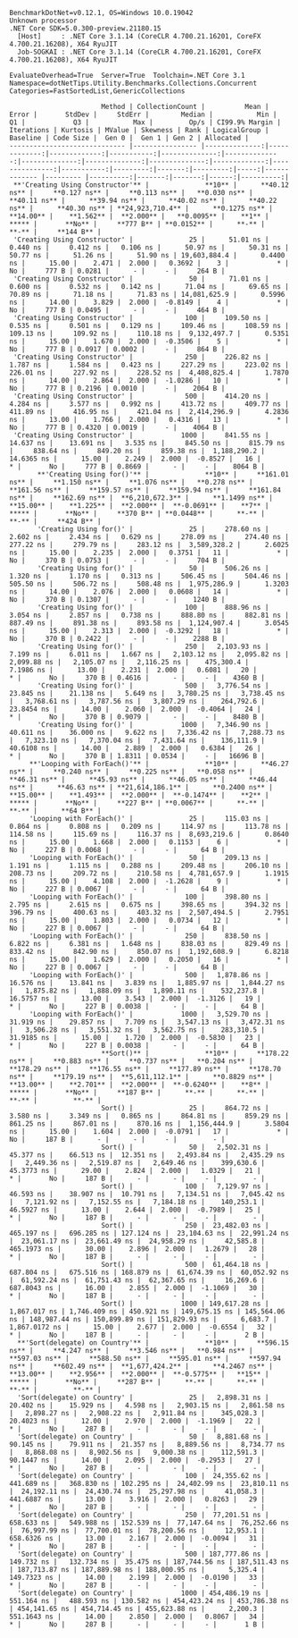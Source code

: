
    BenchmarkDotNet=v0.12.1, OS=Windows 10.0.19042
    Unknown processor
    .NET Core SDK=5.0.300-preview.21180.15
      [Host]     : .NET Core 3.1.14 (CoreCLR 4.700.21.16201, CoreFX 4.700.21.16208), X64 RyuJIT
      Job-SOGKAI : .NET Core 3.1.14 (CoreCLR 4.700.21.16201, CoreFX 4.700.21.16208), X64 RyuJIT

    EvaluateOverhead=True  Server=True  Toolchain=.NET Core 3.1  
    Namespace=dotNetTips.Utility.Benchmarks.Collections.Concurrent  Categories=FastSortedList,GenericCollections  

                           Method | CollectionCount |          Mean |        Error |       StdDev |     StdErr |        Median |           Min |            Q1 |            Q3 |           Max |         Op/s | CI99.9% Margin | Iterations | Kurtosis | MValue | Skewness | Rank | LogicalGroup | Baseline | Code Size |  Gen 0 |  Gen 1 | Gen 2 | Allocated |
    ----------------------------- |---------------- |--------------:|-------------:|-------------:|-----------:|--------------:|--------------:|--------------:|--------------:|--------------:|-------------:|---------------:|-----------:|---------:|-------:|---------:|-----:|------------- |--------- |----------:|-------:|-------:|------:|----------:|
     **'Creating Using Constructor'** |              **10** |      **40.12 ns** |     **0.127 ns** |     **0.113 ns** |   **0.030 ns** |      **40.11 ns** |      **39.94 ns** |      **40.02 ns** |      **40.22 ns** |      **40.30 ns** | **24,923,710.4** |      **0.1275 ns** |      **14.00** |    **1.562** |  **2.000** |   **0.0095** |    **1** |            ***** |       **No** |     **777 B** | **0.0152** |      **-** |     **-** |     **144 B** |
     'Creating Using Constructor' |              25 |      51.01 ns |     0.440 ns |     0.412 ns |   0.106 ns |      50.97 ns |      50.31 ns |      50.77 ns |      51.26 ns |      51.90 ns | 19,603,884.4 |      0.4400 ns |      15.00 |    2.471 |  2.000 |   0.3692 |    3 |            * |       No |     777 B | 0.0281 |      - |     - |     264 B |
     'Creating Using Constructor' |              50 |      71.01 ns |     0.600 ns |     0.532 ns |   0.142 ns |      71.04 ns |      69.65 ns |      70.89 ns |      71.18 ns |      71.83 ns | 14,081,625.9 |      0.5996 ns |      14.00 |    3.829 |  2.000 |  -0.8149 |    4 |            * |       No |     777 B | 0.0495 |      - |     - |     464 B |
     'Creating Using Constructor' |             100 |     109.50 ns |     0.535 ns |     0.501 ns |   0.129 ns |     109.46 ns |     108.59 ns |     109.13 ns |     109.92 ns |     110.18 ns |  9,132,497.7 |      0.5351 ns |      15.00 |    1.670 |  2.000 |  -0.3506 |    5 |            * |       No |     777 B | 0.0917 | 0.0002 |     - |     864 B |
     'Creating Using Constructor' |             250 |     226.82 ns |     1.787 ns |     1.584 ns |   0.423 ns |     227.29 ns |     223.02 ns |     226.01 ns |     227.92 ns |     228.52 ns |  4,408,825.4 |      1.7870 ns |      14.00 |    2.864 |  2.000 |  -1.0286 |   10 |            * |       No |     777 B | 0.2196 | 0.0010 |     - |    2064 B |
     'Creating Using Constructor' |             500 |     414.20 ns |     4.284 ns |     3.577 ns |   0.992 ns |     413.72 ns |     409.77 ns |     411.89 ns |     416.95 ns |     421.04 ns |  2,414,296.9 |      4.2836 ns |      13.00 |    1.766 |  2.000 |   0.4316 |   13 |            * |       No |     777 B | 0.4320 | 0.0019 |     - |    4064 B |
     'Creating Using Constructor' |            1000 |     841.55 ns |    14.637 ns |    13.691 ns |   3.535 ns |     845.50 ns |     815.79 ns |     838.64 ns |     849.20 ns |     859.38 ns |  1,188,290.2 |     14.6365 ns |      15.00 |    2.249 |  2.000 |  -0.8527 |   16 |            * |       No |     777 B | 0.8669 |      - |     - |    8064 B |
           **'Creating Using for()'** |              **10** |     **161.01 ns** |     **1.150 ns** |     **1.076 ns** |   **0.278 ns** |     **161.56 ns** |     **159.57 ns** |     **159.94 ns** |     **161.84 ns** |     **162.69 ns** |  **6,210,672.3** |      **1.1499 ns** |      **15.00** |    **1.225** |  **2.000** |  **-0.0691** |    **7** |            ***** |       **No** |     **370 B** | **0.0448** |      **-** |     **-** |     **424 B** |
           'Creating Using for()' |              25 |     278.60 ns |     2.602 ns |     2.434 ns |   0.629 ns |     278.09 ns |     274.40 ns |     277.22 ns |     279.79 ns |     283.12 ns |  3,589,328.2 |      2.6025 ns |      15.00 |    2.235 |  2.000 |   0.3751 |   11 |            * |       No |     370 B | 0.0753 |      - |     - |     704 B |
           'Creating Using for()' |              50 |     506.26 ns |     1.320 ns |     1.170 ns |   0.313 ns |     506.45 ns |     504.46 ns |     505.50 ns |     506.72 ns |     508.48 ns |  1,975,286.9 |      1.3203 ns |      14.00 |    2.076 |  2.000 |   0.0608 |   14 |            * |       No |     370 B | 0.1307 |      - |     - |    1240 B |
           'Creating Using for()' |             100 |     888.96 ns |     3.054 ns |     2.857 ns |   0.738 ns |     888.80 ns |     882.81 ns |     887.49 ns |     891.38 ns |     893.58 ns |  1,124,907.4 |      3.0545 ns |      15.00 |    2.313 |  2.000 |  -0.3292 |   18 |            * |       No |     370 B | 0.2422 |      - |     - |    2288 B |
           'Creating Using for()' |             250 |   2,103.93 ns |     7.199 ns |     6.011 ns |   1.667 ns |   2,103.12 ns |   2,095.82 ns |   2,099.88 ns |   2,105.07 ns |   2,116.25 ns |    475,300.4 |      7.1986 ns |      13.00 |    2.231 |  2.000 |   0.6081 |   20 |            * |       No |     370 B | 0.4616 |      - |     - |    4360 B |
           'Creating Using for()' |             500 |   3,776.54 ns |    23.845 ns |    21.138 ns |   5.649 ns |   3,780.25 ns |   3,738.45 ns |   3,768.61 ns |   3,787.56 ns |   3,807.29 ns |    264,792.6 |     23.8454 ns |      14.00 |    2.060 |  2.000 |  -0.4064 |   24 |            * |       No |     370 B | 0.9079 |      - |     - |    8480 B |
           'Creating Using for()' |            1000 |   7,346.90 ns |    40.611 ns |    36.000 ns |   9.622 ns |   7,336.42 ns |   7,288.73 ns |   7,323.10 ns |   7,370.04 ns |   7,431.64 ns |    136,111.9 |     40.6108 ns |      14.00 |    2.889 |  2.000 |   0.6384 |   26 |            * |       No |     370 B | 1.8311 | 0.0534 |     - |   16696 B |
         **'Looping with ForEach()'** |              **10** |      **46.27 ns** |     **0.240 ns** |     **0.225 ns** |   **0.058 ns** |      **46.31 ns** |      **45.93 ns** |      **46.05 ns** |      **46.44 ns** |      **46.63 ns** | **21,614,186.1** |      **0.2400 ns** |      **15.00** |    **1.493** |  **2.000** |  **-0.1474** |    **2** |            ***** |       **No** |     **227 B** | **0.0067** |      **-** |     **-** |      **64 B** |
         'Looping with ForEach()' |              25 |     115.03 ns |     0.864 ns |     0.808 ns |   0.209 ns |     114.97 ns |     113.78 ns |     114.58 ns |     115.69 ns |     116.37 ns |  8,693,219.6 |      0.8640 ns |      15.00 |    1.668 |  2.000 |   0.1153 |    6 |            * |       No |     227 B | 0.0068 |      - |     - |      64 B |
         'Looping with ForEach()' |              50 |     209.13 ns |     1.191 ns |     1.115 ns |   0.288 ns |     209.48 ns |     206.10 ns |     208.73 ns |     209.72 ns |     210.58 ns |  4,781,657.9 |      1.1915 ns |      15.00 |    4.108 |  2.000 |  -1.2628 |    9 |            * |       No |     227 B | 0.0067 |      - |     - |      64 B |
         'Looping with ForEach()' |             100 |     398.80 ns |     2.795 ns |     2.615 ns |   0.675 ns |     398.65 ns |     394.32 ns |     396.79 ns |     400.63 ns |     403.32 ns |  2,507,494.5 |      2.7951 ns |      15.00 |    1.803 |  2.000 |   0.0734 |   12 |            * |       No |     227 B | 0.0067 |      - |     - |      64 B |
         'Looping with ForEach()' |             250 |     838.50 ns |     6.822 ns |     6.381 ns |   1.648 ns |     838.03 ns |     829.49 ns |     833.42 ns |     842.90 ns |     850.07 ns |  1,192,608.9 |      6.8218 ns |      15.00 |    1.629 |  2.000 |   0.2050 |   16 |            * |       No |     227 B | 0.0067 |      - |     - |      64 B |
         'Looping with ForEach()' |             500 |   1,878.86 ns |    16.576 ns |    13.841 ns |   3.839 ns |   1,885.97 ns |   1,844.27 ns |   1,875.82 ns |   1,888.09 ns |   1,890.11 ns |    532,237.8 |     16.5757 ns |      13.00 |    3.543 |  2.000 |  -1.3126 |   19 |            * |       No |     227 B | 0.0038 |      - |     - |      64 B |
         'Looping with ForEach()' |            1000 |   3,529.70 ns |    31.919 ns |    29.857 ns |   7.709 ns |   3,547.13 ns |   3,472.31 ns |   3,506.28 ns |   3,551.32 ns |   3,562.75 ns |    283,310.5 |     31.9185 ns |      15.00 |    1.720 |  2.000 |  -0.5830 |   23 |            * |       No |     227 B | 0.0038 |      - |     - |      64 B |
                           **Sort()** |              **10** |     **178.22 ns** |     **0.883 ns** |     **0.737 ns** |   **0.204 ns** |     **178.29 ns** |     **176.55 ns** |     **177.89 ns** |     **178.70 ns** |     **179.19 ns** |  **5,611,112.1** |      **0.8829 ns** |      **13.00** |    **2.701** |  **2.000** |  **-0.6240** |    **8** |            ***** |       **No** |     **187 B** |      **-** |      **-** |     **-** |         **-** |
                           Sort() |              25 |     864.72 ns |     3.580 ns |     3.349 ns |   0.865 ns |     864.81 ns |     859.29 ns |     861.25 ns |     867.01 ns |     870.16 ns |  1,156,444.9 |      3.5804 ns |      15.00 |    1.604 |  2.000 |  -0.0791 |   17 |            * |       No |     187 B |      - |      - |     - |         - |
                           Sort() |              50 |   2,502.31 ns |    45.377 ns |    66.513 ns |  12.351 ns |   2,493.84 ns |   2,435.29 ns |   2,449.36 ns |   2,519.87 ns |   2,649.46 ns |    399,630.6 |     45.3773 ns |      29.00 |    2.824 |  2.000 |   1.0329 |   21 |            * |       No |     187 B |      - |      - |     - |         - |
                           Sort() |             100 |   7,129.97 ns |    46.593 ns |    38.907 ns |  10.791 ns |   7,134.51 ns |   7,045.42 ns |   7,121.92 ns |   7,152.55 ns |   7,184.18 ns |    140,253.1 |     46.5927 ns |      13.00 |    2.644 |  2.000 |  -0.7989 |   25 |            * |       No |     187 B |      - |      - |     - |         - |
                           Sort() |             250 |  23,482.03 ns |   465.197 ns |   696.285 ns | 127.124 ns |  23,104.63 ns |  22,991.24 ns |  23,061.17 ns |  23,661.49 ns |  24,958.29 ns |     42,585.8 |    465.1973 ns |      30.00 |    2.896 |  2.000 |   1.2679 |   28 |            * |       No |     187 B |      - |      - |     - |         - |
                           Sort() |             500 |  61,464.18 ns |   687.804 ns |   675.516 ns | 168.879 ns |  61,674.39 ns |  60,052.92 ns |  61,592.24 ns |  61,751.43 ns |  62,367.65 ns |     16,269.6 |    687.8043 ns |      16.00 |    2.855 |  2.000 |  -1.1069 |   30 |            * |       No |     187 B |      - |      - |     - |         - |
                           Sort() |            1000 | 149,617.28 ns | 1,867.017 ns | 1,746.409 ns | 450.921 ns | 149,675.15 ns | 145,564.06 ns | 148,987.44 ns | 150,899.89 ns | 151,829.93 ns |      6,683.7 |  1,867.0172 ns |      15.00 |    2.677 |  2.000 |  -0.6554 |   32 |            * |       No |     187 B |      - |      - |     - |       2 B |
      **'Sort(delegate) on Country'** |              **10** |     **596.15 ns** |     **4.247 ns** |     **3.546 ns** |   **0.984 ns** |     **597.03 ns** |     **588.50 ns** |     **595.01 ns** |     **597.94 ns** |     **602.49 ns** |  **1,677,424.2** |      **4.2467 ns** |      **13.00** |    **2.956** |  **2.000** |  **-0.5775** |   **15** |            ***** |       **No** |     **287 B** |      **-** |      **-** |     **-** |         **-** |
      'Sort(delegate) on Country' |              25 |   2,898.31 ns |    20.402 ns |    15.929 ns |   4.598 ns |   2,903.15 ns |   2,861.58 ns |   2,898.27 ns |   2,908.22 ns |   2,911.84 ns |    345,028.3 |     20.4023 ns |      12.00 |    2.970 |  2.000 |  -1.1969 |   22 |            * |       No |     287 B |      - |      - |     - |         - |
      'Sort(delegate) on Country' |              50 |   8,881.68 ns |    90.145 ns |    79.911 ns |  21.357 ns |   8,889.56 ns |   8,734.77 ns |   8,868.08 ns |   8,902.56 ns |   9,000.38 ns |    112,591.3 |     90.1447 ns |      14.00 |    2.095 |  2.000 |  -0.2953 |   27 |            * |       No |     287 B |      - |      - |     - |         - |
      'Sort(delegate) on Country' |             100 |  24,355.62 ns |   441.689 ns |   368.830 ns | 102.295 ns |  24,402.99 ns |  23,810.11 ns |  24,192.11 ns |  24,430.74 ns |  25,297.98 ns |     41,058.3 |    441.6887 ns |      13.00 |    3.916 |  2.000 |   0.8263 |   29 |            * |       No |     287 B |      - |      - |     - |         - |
      'Sort(delegate) on Country' |             250 |  77,201.51 ns |   658.633 ns |   549.988 ns | 152.539 ns |  77,147.64 ns |  76,252.66 ns |  76,997.99 ns |  77,700.01 ns |  78,200.56 ns |     12,953.1 |    658.6326 ns |      13.00 |    2.167 |  2.000 |  -0.0094 |   31 |            * |       No |     287 B |      - |      - |     - |         - |
      'Sort(delegate) on Country' |             500 | 187,777.86 ns |   149.732 ns |   132.734 ns |  35.475 ns | 187,744.56 ns | 187,511.43 ns | 187,713.87 ns | 187,889.98 ns | 188,000.95 ns |      5,325.4 |    149.7323 ns |      14.00 |    2.199 |  2.000 |  -0.0190 |   33 |            * |       No |     287 B |      - |      - |     - |         - |
      'Sort(delegate) on Country' |            1000 | 454,486.19 ns |   551.164 ns |   488.593 ns | 130.582 ns | 454,423.24 ns | 453,786.38 ns | 454,141.65 ns | 454,714.45 ns | 455,623.88 ns |      2,200.3 |    551.1643 ns |      14.00 |    2.850 |  2.000 |   0.8067 |   34 |            * |       No |     287 B |      - |      - |     - |       1 B |
